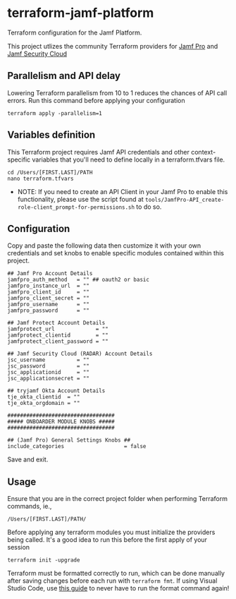 # terraform-jamf-platform

Terraform configuration for the Jamf Platform.

This project utlizes the community Terraform providers for [Jamf Pro](https://registry.terraform.io/providers/deploymenttheory/jamfpro/latest) and [Jamf Security Cloud](https://registry.terraform.io/providers/Jamf-Concepts/jsctfprovider/latest)

## Parallelism and API delay

Lowering Terraform parallelism from 10 to 1 reduces the chances of API call errors. Run this command before applying your configuration

```
terraform apply -parallelism=1
```

## Variables definition

This Terraform project requires Jamf API credentials and other context-specific variables that you'll need to define locally in a terraform.tfvars file.

```
cd /Users/[FIRST.LAST]/PATH
nano terraform.tfvars
```

* NOTE: If you need to create an API Client in your Jamf Pro to enable this functionality, please use the script found at ```tools/JamfPro-API_create-role-client_prompt-for-permissions.sh``` to do so. 

## Configuration

Copy and paste the following data then customize it with your own credentials and set knobs to enable specific modules contained within this project.

```
## Jamf Pro Account Details
jamfpro_auth_method   = "" ## oauth2 or basic
jamfpro_instance_url  = ""
jamfpro_client_id     = ""
jamfpro_client_secret = ""
jamfpro_username      = ""
jamfpro_password      = ""

## Jamf Protect Account Details
jamfprotect_url             = ""
jamfprotect_clientid        = ""
jamfprotect_client_password = ""

## Jamf Security Cloud (RADAR) Account Details
jsc_username          = ""
jsc_password          = ""
jsc_applicationid     = ""
jsc_applicationsecret = ""

## tryjamf Okta Account Details
tje_okta_clientid  = ""
tje_okta_orgdomain = ""

##################################
##### ONBOARDER MODULE KNOBS #####
##################################

## (Jamf Pro) General Settings Knobs ##
include_categories                   = false

```

Save and exit.

## Usage

Ensure that you are in the correct project folder when performing Terraform commands, ie.,

```
/Users/[FIRST.LAST]/PATH/
```

Before applying any terraform modules you must initialize the providers being called. It's a good idea to run this before the first apply of your session

```
terraform init -upgrade
```

Terraform must be formatted correctly to run, which can be done manually after saving changes before each run with `terraform fmt`. If using Visual Studio Code, use [this guide](https://medium.com/nerd-for-tech/how-to-auto-format-hcl-terraform-code-in-visual-studio-code-6fa0e7afbb5e) to never have to run the format command again!
